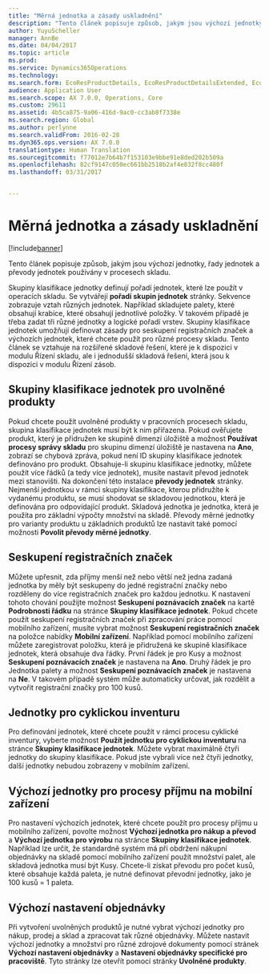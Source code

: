 ```yaml
---
title: "Měrná jednotka a zásady uskladnění"
description: "Tento článek popisuje způsob, jakým jsou výchozí jednotky, řady jednotek a převody jednotek používány v procesech skladu."
author: YuyuScheller
manager: AnnBe
ms.date: 04/04/2017
ms.topic: article
ms.prod: 
ms.service: Dynamics365Operations
ms.technology: 
ms.search.form: EcoResProductDetails, EcoResProductDetailsExtended, EcoResStorageDimensionGroup, InventItemOrderSetup, UnitOfMeasureConversion, WHSRFMenuItem, WHSUOMSeqGroupTable
audience: Application User
ms.search.scope: AX 7.0.0, Operations, Core
ms.custom: 29611
ms.assetid: 4b5ca875-9a06-416d-9ac0-cc3ab8f7338e
ms.search.region: Global
ms.author: perlynne
ms.search.validFrom: 2016-02-28
ms.dyn365.ops.version: AX 7.0.0
translationtype: Human Translation
ms.sourcegitcommit: f77012e7b64b7f153103e9bbe91e8ded202b509a
ms.openlocfilehash: 82cf9147c050ec661bb2518b2af4e832f8cc480f
ms.lasthandoff: 03/31/2017


---
```


# <a name="unit-of-measure-and-stocking-policies"></a>Měrná jednotka a zásady uskladnění

[!include[banner](../includes/banner.md)]


Tento článek popisuje způsob, jakým jsou výchozí jednotky, řady jednotek a převody jednotek používány v procesech skladu.

Skupiny klasifikace jednotky definují pořadí jednotek, které lze použít v operacích skladu. Se vytvářejí **pořadí skupin jednotek** stránky. Sekvence zobrazuje vztah různých jednotek. Například skladujete palety, které obsahují krabice, které obsahují jednotlivé položky. V takovém případě je třeba zadat tři různé jednotky a logické pořadí vrstev. Skupiny klasifikace jednotek umožňují definovat zásady pro seskupení registračních značek a výchozích jednotek, které chcete použít pro různé procesy skladu. Tento článek se vztahuje na rozšířené skladové řešení, které je k dispozici v modulu Řízení skladu, ale i jednodušší skladová řešení, která jsou k dispozici v modulu Řízení zásob.

## <a name="unit-sequence-groups-for-released-products"></a>Skupiny klasifikace jednotek pro uvolněné produkty
Pokud chcete použít uvolněné produkty v pracovních procesech skladu, skupina klasifikace jednotek musí být k nim přiřazena. Pokud ověřujete produkt, který je přidružen ke skupině dimenzí úložiště a možnost **Používat procesy správy skladu** pro skupinu dimenzí úložiště je nastavena na **Ano**, zobrazí se chybová zpráva, pokud není ID skupiny klasifikace jednotek definováno pro produkt. Obsahuje-li skupinu klasifikace jednotky, můžete použít více řádků (a tedy více jednotek), musíte nastavit převod jednotek mezi stanovišti. Na dokončení této instalace **převody jednotek** stránky. Nejmenší jednotkou v rámci skupiny klasifikace, kterou přidružíte k vydanému produktu, se musí shodovat se skladovou jednotkou, která je definována pro odpovídající produkt. Skladová jednotka je jednotka, která je použita pro základní výpočty množství na skladě. Převody měrné jednotky pro varianty produktu u základních produktů lze nastavit také pomocí možnosti **Povolit převody měrné jednotky**.

## <a name="license-plate-grouping"></a>Seskupení registračních značek
Můžete upřesnit, zda příjmy menší než nebo větší než jedna zadaná jednotka by měly být seskupeny do jedné registrační značky nebo rozděleny do více registračních značek pro každou jednotku. K nastavení tohoto chování použijte možnost **Seskupení poznávacích značek** na kartě **Podrobnosti řádku** na stránce **Skupiny klasifikace jednotek**. Pokud chcete použít seskupení registračních značek při zpracování práce pomocí mobilního zařízení, musíte vybrat možnost **Seskupení registračních značek** na položce nabídky **Mobilní zařízení**. Například pomocí mobilního zařízení můžete zaregistrovat položku, která je přidružená ke skupině klasifikace jednotek, která obsahuje dva řádky. První řádek je pro Kusy a možnost **Seskupení poznávacích značek** je nastavena na **Ano**. Druhý řádek je pro Jednotka palety a možnost **Seskupení poznávacích značek** je nastavena na **Ne**. V takovém případě systém může automaticky určovat, jak rozdělit a vytvořit registrační značky pro 100 kusů.

## <a name="units-for-cycle-counting"></a>Jednotky pro cyklickou inventuru
Pro definování jednotek, které chcete použít v rámci procesu cyklické inventury, vyberte možnost **Použít jednotku pro cyklickou inventuru** na stránce **Skupiny klasifikace jednotek**. Můžete vybrat maximálně čtyři jednotky do skupiny klasifikace. Pokud jste vybrali více než čtyři jednotky, další jednotky nebudou zobrazeny v mobilním zařízení.

## <a name="default-units-for-mobile-device-receiving-processes"></a>Výchozí jednotky pro procesy příjmu na mobilní zařízení
Pro nastavení výchozích jednotek, které chcete použít pro procesy příjmu u mobilního zařízení, povolte možnost **Výchozí jednotka pro nákup a převod** a **Výchozí jednotka pro výrobu** na stránce **Skupiny klasifikace jednotek**. Například lze určit, že standardně systém má při obdržení nákupní objednávky na skladě pomocí mobilního zařízení použít množství palet, ale skladová jednotka musí být Kusy. Chcete-li získat převodu pro počet kusů, které obsahuje každá paleta, je nutné definovat převodní jednotky, jako je 100 kusů = 1 paleta.

## <a name="default-order-settings"></a>Výchozí nastavení objednávky
Při vytvoření uvolněných produktů je nutné vybrat výchozí jednotky pro nákup, prodej a sklad a zpracovat tak různé objednávky. Můžete nastavit výchozí jednotky a množství pro různé zdrojové dokumenty pomocí stránek **Výchozí nastavení objednávky** a **Nastavení objednávky specifické pro pracoviště**. Tyto stránky lze otevřít pomocí stránky **Uvolněné produkty**.




